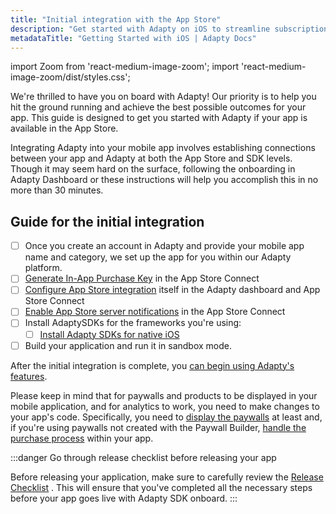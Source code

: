 ```yaml
---
title: "Initial integration with the App Store"
description: "Get started with Adapty on iOS to streamline subscription setup and management."
metadataTitle: "Getting Started with iOS | Adapty Docs"
---
```


import Zoom from 'react-medium-image-zoom';
import 'react-medium-image-zoom/dist/styles.css';

We're thrilled to have you on board with Adapty! Our priority is to help you hit the ground running and achieve the best possible outcomes for your app. This guide is designed to get you started with Adapty if your app is available in the App Store.

Integrating Adapty into your mobile app involves establishing connections between your app and Adapty at both the App Store and SDK levels. Though it may seem hard on the surface, following the onboarding in Adapty Dashboard or these instructions will help you accomplish this in no more than 30 minutes.

## Guide for the initial integration

- [ ] Once you create an account in Adapty and provide your mobile app name and category, we set up the app for you within our Adapty platform.
- [ ] [Generate In-App Purchase Key](generate-in-app-purchase-key) in the App Store Connect
- [ ] [Configure App Store integration](app-store-connection-configuration) itself in the Adapty dashboard and App Store Connect
- [ ] [Enable App Store server notifications](enable-app-store-server-notifications)  in the App Store Connect
- [ ] Install AdaptySDKs for the frameworks you're using: 
  - [ ] [Install Adapty SDKs for native iOS](sdk-installation-ios)
- [ ] Build your application and run it in sandbox mode.

After the initial integration is complete, you [can begin using Adapty's features](product). 

Please keep in mind that for paywalls and products to be displayed in your mobile application, and for analytics to work, you need to make changes to your app's code. Specifically, you need to [display the paywalls](display-pb-paywalls) at least and, if you're using paywalls not created with the Paywall Builder, [handle the purchase process](making-purchases) within your app.

:::danger
Go through release checklist before releasing your app

Before releasing your application, make sure to carefully review the [Release Checklist](release-checklist) . This will ensure that you've completed all the necessary steps  before your app goes live with Adapty SDK onboard.
:::